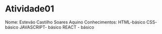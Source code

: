 # Atividade01
Nome: Estevão Castilho Soares Aquino
Conhecimentos: HTML-básico CSS- básico JAVASCRIPT- básico REACT - básico